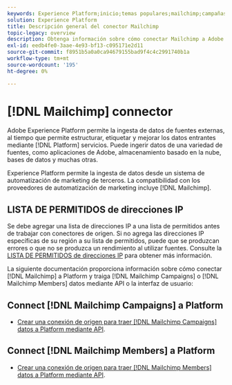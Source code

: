 ```yaml
---
keywords: Experience Platform;inicio;temas populares;mailchimp;campañas mailchimp;miembros mailchimp
solution: Experience Platform
title: Descripción general del conector Mailchimp
topic-legacy: overview
description: Obtenga información sobre cómo conectar Mailchimp a Adobe Experience Platform mediante API o la interfaz de usuario.
exl-id: eedb4fe0-3aae-4e93-bf13-c095171e2d11
source-git-commit: f8951b5a0a0ca94679155bad9f4c4c2991740b1a
workflow-type: tm+mt
source-wordcount: '195'
ht-degree: 0%

---
```


# [!DNL Mailchimp] connector

Adobe Experience Platform permite la ingesta de datos de fuentes externas, al tiempo que permite estructurar, etiquetar y mejorar los datos entrantes mediante [!DNL Platform] servicios. Puede ingerir datos de una variedad de fuentes, como aplicaciones de Adobe, almacenamiento basado en la nube, bases de datos y muchas otras.

Experience Platform permite la ingesta de datos desde un sistema de automatización de marketing de terceros. La compatibilidad con los proveedores de automatización de marketing incluye [!DNL Mailchimp].

## LISTA DE PERMITIDOS de direcciones IP

Se debe agregar una lista de direcciones IP a una lista de permitidos antes de trabajar con conectores de origen. Si no agrega las direcciones IP específicas de su región a su lista de permitidos, puede que se produzcan errores o que no se produzca un rendimiento al utilizar fuentes. Consulte la [LISTA DE PERMITIDOS de direcciones IP](../../ip-address-allow-list.md) para obtener más información.

La siguiente documentación proporciona información sobre cómo conectar [!DNL Mailchimp] a Platform y traiga [!DNL Mailchimp Campaigns] o [!DNL Mailchimp Members] datos mediante API o la interfaz de usuario:

## Connect [!DNL Mailchimp Campaigns] a Platform

* [Crear una conexión de origen para traer [!DNL Mailchimp Campaigns] datos a Platform mediante API](../../tutorials/api/create/marketing-automation/mailchimp-campaign.md).

<!--
* [Create a source connection to bring [!DNL Mailchimp Campaigns] data to Platform using the user interface](../../tutorials/ui/create/marketing-automation/mailchimp-campaigns.md).
-->

## Connect [!DNL Mailchimp Members] a Platform

* [Crear una conexión de origen para traer [!DNL Mailchimp Members] datos a Platform mediante API](../../tutorials/api/create/marketing-automation/mailchimp-members.md).

<!--
* [Create a source connection to bring [!DNL Mailchimp Members] data to Platform using the user interface](../../tutorials/ui/create/marketing-automation/mailchimp-members.md).
-->